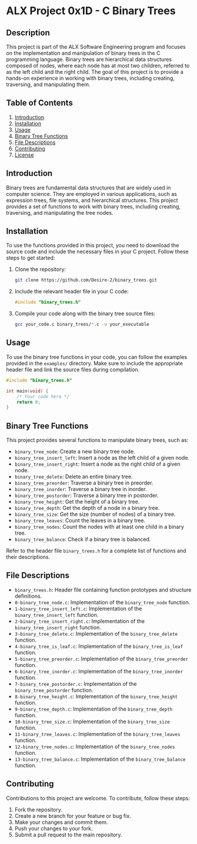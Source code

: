 # ALX Project 0x1D - C Binary Trees

## Description

This project is part of the ALX Software Engineering program and focuses on the implementation and manipulation of binary trees in the C programming language. Binary trees are hierarchical data structures composed of nodes, where each node has at most two children, referred to as the left child and the right child. The goal of this project is to provide a hands-on experience in working with binary trees, including creating, traversing, and manipulating them.

## Table of Contents

1. [Introduction](#introduction)
2. [Installation](#installation)
3. [Usage](#usage)
4. [Binary Tree Functions](#binary-tree-functions)
5. [File Descriptions](#file-descriptions)
6. [Contributing](#contributing)
7. [License](#license)

## Introduction

Binary trees are fundamental data structures that are widely used in computer science. They are employed in various applications, such as expression trees, file systems, and hierarchical structures. This project provides a set of functions to work with binary trees, including creating, traversing, and manipulating the tree nodes.

## Installation

To use the functions provided in this project, you need to download the source code and include the necessary files in your C project. Follow these steps to get started:

1. Clone the repository:

   ```bash
   git clone https://github.com/Desire-2/binary_trees.git
   ```

2. Include the relevant header file in your C code:

   ```c
   #include "binary_trees.h"
   ```

3. Compile your code along with the binary tree source files:

   ```bash
   gcc your_code.c binary_trees/*.c -o your_executable
   ```

## Usage

To use the binary tree functions in your code, you can follow the examples provided in the `examples/` directory. Make sure to include the appropriate header file and link the source files during compilation.

```c
#include "binary_trees.h"

int main(void) {
    /* Your code here */
    return 0;
}
```

## Binary Tree Functions

This project provides several functions to manipulate binary trees, such as:

- `binary_tree_node`: Create a new binary tree node.
- `binary_tree_insert_left`: Insert a node as the left child of a given node.
- `binary_tree_insert_right`: Insert a node as the right child of a given node.
- `binary_tree_delete`: Delete an entire binary tree.
- `binary_tree_preorder`: Traverse a binary tree in preorder.
- `binary_tree_inorder`: Traverse a binary tree in inorder.
- `binary_tree_postorder`: Traverse a binary tree in postorder.
- `binary_tree_height`: Get the height of a binary tree.
- `binary_tree_depth`: Get the depth of a node in a binary tree.
- `binary_tree_size`: Get the size (number of nodes) of a binary tree.
- `binary_tree_leaves`: Count the leaves in a binary tree.
- `binary_tree_nodes`: Count the nodes with at least one child in a binary tree.
- `binary_tree_balance`: Check if a binary tree is balanced.

Refer to the header file `binary_trees.h` for a complete list of functions and their descriptions.

## File Descriptions

- `binary_trees.h`: Header file containing function prototypes and structure definitions.
- `0-binary_tree_node.c`: Implementation of the `binary_tree_node` function.
- `1-binary_tree_insert_left.c`: Implementation of the `binary_tree_insert_left` function.
- `2-binary_tree_insert_right.c`: Implementation of the `binary_tree_insert_right` function.
- `3-binary_tree_delete.c`: Implementation of the `binary_tree_delete` function.
- `4-binary_tree_is_leaf.c`: Implementation of the `binary_tree_is_leaf` function.
- `5-binary_tree_preorder.c`: Implementation of the `binary_tree_preorder` function.
- `6-binary_tree_inorder.c`: Implementation of the `binary_tree_inorder` function.
- `7-binary_tree_postorder.c`: Implementation of the `binary_tree_postorder` function.
- `8-binary_tree_height.c`: Implementation of the `binary_tree_height` function.
- `9-binary_tree_depth.c`: Implementation of the `binary_tree_depth` function.
- `10-binary_tree_size.c`: Implementation of the `binary_tree_size` function.
- `11-binary_tree_leaves.c`: Implementation of the `binary_tree_leaves` function.
- `12-binary_tree_nodes.c`: Implementation of the `binary_tree_nodes` function.
- `13-binary_tree_balance.c`: Implementation of the `binary_tree_balance` function.

## Contributing

Contributions to this project are welcome. To contribute, follow these steps:

1. Fork the repository.
2. Create a new branch for your feature or bug fix.
3. Make your changes and commit them.
4. Push your changes to your fork.
5. Submit a pull request to the main repository.

